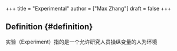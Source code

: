 +++
title = "Experimental"
author = ["Max Zhang"]
draft = false
+++

## Definition {#definition}

实验（Experiment）指的是一个允许研究人员操纵变量的人为环境